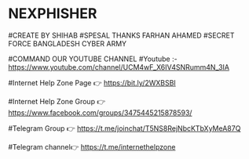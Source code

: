 # NEXPHISHER
#CREATE BY SHIHAB
#SPESAL THANKS FARHAN AHAMED
#SECRET FORCE BANGLADESH CYBER ARMY

#COMMAND OUR YOUTUBE CHANNEL
#Youtube :-https://www.youtube.com/channel/UCM4wF_X6IV4SNRumm4N_3IA

#Internet Help Zone Page  👉 https://bit.ly/2WXBSBI

#Internet Help Zone Group 👉 https://www.facebook.com/groups/3475445215878593/

#Telegram Group 👉 https://t.me/joinchat/T5NS8RejNbcKTbXyMeA87Q

#Telegram channel👉 https://t.me/internethelpzone
